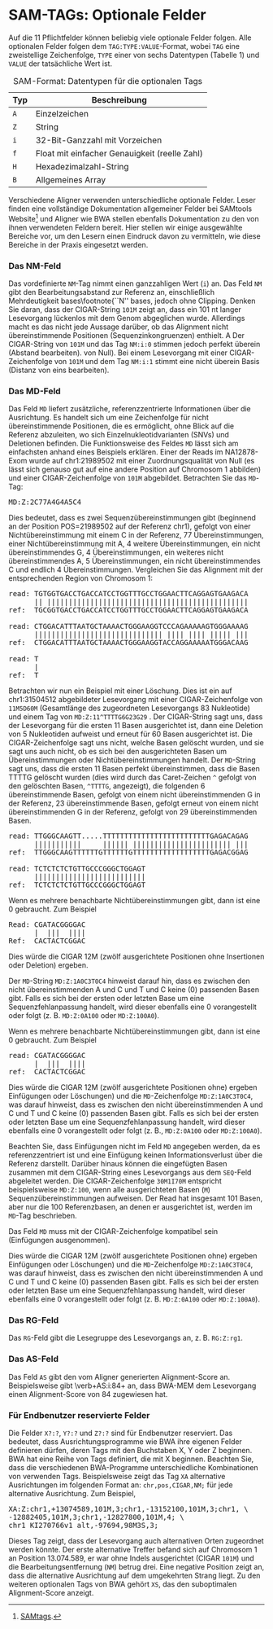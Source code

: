 # SAM-TAGs: Optionale Felder



Auf die 11 Pflichtfelder können beliebig viele optionale Felder folgen. Alle optionalen Felder folgen dem 
<code>TAG:TYPE:VALUE</code>-Format, wobei <code>TAG</code> eine zweistellige Zeichenfolge, <code>TYPE</code> einer von sechs Datentypen (Tabelle 1) und <code>VALUE</code> der tatsächliche Wert ist.

<table>
  <caption>SAM-Format: Datentypen für die optionalen Tags</caption>
  <thead>
    <tr>
      <th>Typ</th>
      <th>Beschreibung</th>
    </tr>
  </thead>
  <tbody>
    <tr>
      <td><code>A</code></td>
      <td>Einzelzeichen</td>
    </tr>
    <tr>
      <td><code>Z</code></td>
      <td>String</td>
    </tr>
    <tr>
      <td><code>i</code></td>
      <td>32-Bit-Ganzzahl mit Vorzeichen</td>
    </tr>
    <tr>
      <td><code>f</code></td>
      <td>Float mit einfacher Genauigkeit (reelle Zahl)</td>
    </tr>
    <tr>
      <td><code>H</code></td>
      <td>Hexadezimalzahl-String</td>
    </tr>
    <tr>
      <td><code>B</code></td>
      <td>Allgemeines Array</td>
    </tr>
  </tbody>
</table>


Verschiedene Aligner verwenden unterschiedliche optionale Felder. Leser finden eine vollständige Dokumentation allgemeiner Felder bei SAMtools 
Website[^note] und Aligner wie BWA stellen ebenfalls Dokumentation zu den von ihnen verwendeten Feldern bereit. Hier stellen wir einige ausgewählte Bereiche vor, um den Lesern einen Eindruck davon zu vermitteln, wie diese Bereiche in der Praxis eingesetzt werden.


[^note]: [SAMtags](https://samtools.github.io/hts-specs/SAMtags.pdf).

### Das NM-Feld

Das vordefinierte <code>NM</code>-Tag nimmt einen ganzzahligen Wert (<code>i</code>) an. 
Das Feld <code>NM</code> gibt den Bearbeitungsabstand zur Referenz an, einschließlich Mehrdeutigkeit 
bases\footnote{``N'' bases</code>, jedoch ohne Clipping. Denken Sie daran, dass der CIGAR-String <code>101M</code> 
zeigt an, dass ein 101 nt langer Lesevorgang lückenlos mit dem Genom abgeglichen wurde. Allerdings macht es das nicht 
jede Aussage darüber, ob das Alignment nicht übereinstimmende Positionen (Sequenzinkongruenzen) enthielt. A 
Der CIGAR-String von <code>101M</code> und das Tag <code>NM:i:0</code> stimmen jedoch perfekt überein (Abstand bearbeiten). 
von Null). Bei einem Lesevorgang mit einer CIGAR-Zeichenfolge von <code>101M</code> und dem Tag <code>NM:i:1</code> stimmt eine nicht überein 
Basis (Distanz von eins bearbeiten).


### Das MD-Feld

Das Feld <code>MD</code> liefert zusätzliche, referenzzentrierte Informationen über die Ausrichtung. Es handelt sich um eine Zeichenfolge für nicht übereinstimmende Positionen, die es ermöglicht, ohne Blick auf die Referenz abzuleiten, wo sich Einzelnukleotidvarianten (SNVs) und Deletionen befinden. Die Funktionsweise des Feldes <code>MD</code> lässt sich am einfachsten anhand eines Beispiels erklären. Einer der Reads im NA12878-Exom wurde auf chr1:21989502 mit einer Zuordnungsqualität von Null (es lässt sich genauso gut auf eine andere Position auf Chromosom 1 abbilden) und einer CIGAR-Zeichenfolge von <code>101M</code> abgebildet. Betrachten Sie das <code>MD</code>-Tag:

<pre>
MD:Z:2C77A4G4A5C4 
</pre>

Dies bedeutet, dass es zwei Sequenzübereinstimmungen gibt (beginnend an der 
Position POS=21989502 auf der 
Referenz chr1), gefolgt von einer Nichtübereinstimmung mit einem C in der Referenz, 
77 Übereinstimmungen, einer Nichtübereinstimmung mit A, 4 
weitere Übereinstimmungen, ein nicht übereinstimmendes G, 4 Übereinstimmungen, 
ein weiteres nicht übereinstimmendes A, 5 Übereinstimmungen, ein nicht übereinstimmendes C und endlich 4 Übereinstimmungen. 
Vergleichen Sie das Alignment mit der entsprechenden Region von Chromosom 1:


<pre>
read: TGTGGTGACCTGACCATCCTGGTTTGCCTGGAACTTCAGGAGTGAAGACA
      || |||||||||||||||||||||||||||||||||||||||||||||||
ref:  TGCGGTGACCTGACCATCCTGGTTTGCCTGGAACTTCAGGAGTGAAGACA

read: CTGGACATTTAATGCTAAAACTGGGAAGGTCCCAGAAAAAGTGGGAAAAG
      |||||||||||||||||||||||||||||| |||| |||| ||||| |||
ref:  CTGGACATTTAATGCTAAAACTGGGAAGGTACCAGGAAAAATGGGACAAG

read: T
      |
ref:  T 
</pre>

Betrachten wir nun ein Beispiel mit einer Löschung. Dies ist ein auf chr1:31504512 abgebildeter Lesevorgang mit einer CIGAR-Zeichenfolge von <code>11M5D60M</code> (Gesamtlänge des zugeordneten Lesevorgangs 83 Nukleotide) und einem Tag von <code>MD:Z:11^TTTTG6G23G29</code> . Der CIGAR-String sagt uns, dass der Lesevorgang für die ersten 11 Basen ausgerichtet ist, dann eine Deletion von 5 Nukleotiden aufweist und erneut für 60 Basen ausgerichtet ist. Die CIGAR-Zeichenfolge sagt uns nicht, welche Basen gelöscht wurden, und sie sagt uns auch nicht, ob es sich bei den ausgerichteten Basen um Übereinstimmungen oder Nichtübereinstimmungen handelt. Der <code>MD</code>-String sagt uns, dass die ersten 11 Basen perfekt übereinstimmen, dass die Basen TTTTG gelöscht wurden (dies wird durch das Caret-Zeichen <code>^</code> gefolgt von den gelöschten Basen, <code>^TTTTG</code>, angezeigt), die folgenden 6 übereinstimmende Basen, gefolgt von einem nicht übereinstimmenden G in der Referenz, 23 übereinstimmende Basen, gefolgt erneut von einem nicht übereinstimmenden G in der Referenz, gefolgt von 29 übereinstimmenden Basen.


<pre>
read: TTGGGCAAGTT.....TTTTTTTTTTTTTTTTTTTTTTTTTGAGACAGAG
      |||||||||||     |||||| ||||||||||||||||||||||| |||
ref:  TTGGGCAAGTTTTTTGTTTTTTGTTTTTTTTTTTTTTTTTTGAGACGGAG

read: TCTCTCTCTGTTGCCCGGGCTGGAGT
      ||||||||||||||||||||||||||
ref:  TCTCTCTCTGTTGCCCGGGCTGGAGT 
</pre>


Wenn es mehrere benachbarte Nichtübereinstimmungen gibt, dann ist eine 0
gebraucht. Zum Beispiel
<pre>
Read: CGATACGGGGAC
      |  |||  ||||
Ref:  CACTACTCGGAC
</pre>
Dies würde die CIGAR 12M (zwölf ausgerichtete Positionen ohne Insertionen oder Deletion) ergeben.

Der <code>MD</code>-String <code>MD:Z:1A0C3T0C4</code> hinweist darauf hin, dass es zwischen den nicht übereinstimmenden A und C und T und C keine (0) passenden Basen gibt. Falls es sich bei der ersten oder letzten Base um eine Sequenzfehlanpassung handelt, wird dieser ebenfalls eine 0 vorangestellt oder folgt (z. B. <code>MD:Z:0A100</code> oder <code>MD:Z:100A0</code>).

Wenn es mehrere benachbarte Nichtübereinstimmungen gibt, dann ist eine 0
gebraucht. Zum Beispiel

<pre>
read: CGATACGGGGAC
      |  |||  ||||
ref:  CACTACTCGGAC
</pre>

Dies würde die CIGAR 12M (zwölf ausgerichtete Positionen ohne) ergeben
Einfügungen oder Löschungen) und die <code>MD</code>-Zeichenfolge <code>MD:Z:1A0C3T0C4</code>, 
was darauf hinweist, dass es zwischen den nicht übereinstimmenden A und C und T und C 
keine (0) passenden Basen gibt. Falls es sich bei der ersten oder letzten Base um eine 
Sequenzfehlanpassung handelt, wird dieser ebenfalls eine 0 vorangestellt oder folgt 
(z. B., <code>MD:Z:0A100</code> oder <code>MD:Z:100A0</code>).

Beachten Sie, dass Einfügungen nicht im Feld <code>MD</code> angegeben werden, 
da es referenzzentriert ist und eine Einfügung keinen Informationsverlust über die
Referenz darstellt. Darüber hinaus können die eingefügten Basen zusammen mit dem 
CIGAR-String eines Lesevorgangs aus dem <code>SEQ</code>-Feld abgeleitet werden. 
Die CIGAR-Zeichenfolge <code>30M1I70M</code> entspricht beispielsweise 
 <code>MD:Z:100</code>, wenn alle ausgerichteten Basen (<code>M</code>) 
Sequenzübereinstimmungen aufweisen. Der Read hat insgesamt 101 Basen, aber nur die 100 Referenzbasen, an denen er ausgerichtet ist, werden im <code>MD</code>-Tag beschrieben.

Das Feld <code>MD</code> muss mit der CIGAR-Zeichenfolge kompatibel sein (Einfügungen ausgenommen).


Dies würde die CIGAR 12M (zwölf ausgerichtete Positionen ohne) ergeben
Einfügungen oder Löschungen) und die <code>MD</code>-Zeichenfolge <code>MD:Z:1A0C3T0C4</code>, was darauf hinweist, dass es zwischen den nicht übereinstimmenden A und C und T und C keine (0) passenden Basen gibt. Falls es sich bei der ersten oder letzten Base um eine Sequenzfehlanpassung handelt, wird dieser ebenfalls eine 0 vorangestellt oder folgt (z. B. <code>MD:Z:0A100</code> oder <code>MD:Z:100A0</code>).



### Das RG-Feld

Das <code>RG</code>-Feld gibt die Lesegruppe des Lesevorgangs an, z. B. <code>RG:Z:rg1</code>.

### Das AS-Feld

Das Feld <code>AS</code> gibt den vom Aligner generierten Alignment-Score an. Beispielsweise gibt \verb+AS:i:84+ an, dass BWA-MEM dem Lesevorgang einen Alignment-Score von 84 zugewiesen hat.

### Für Endbenutzer reservierte Felder

Die Felder <code>X?:?</code>, <code>Y?:?</code> und <code>Z?:?</code> sind für Endbenutzer reserviert. Das bedeutet, dass Ausrichtungsprogramme wie BWA ihre eigenen Felder definieren dürfen, deren Tags mit den Buchstaben X, Y oder Z beginnen. BWA hat eine Reihe von Tags definiert, die mit X beginnen. Beachten Sie, dass die verschiedenen BWA-Programme unterschiedliche Kombinationen von verwenden Tags. Beispielsweise zeigt das Tag <code>XA</code> alternative Ausrichtungen im folgenden Format an: <code>chr,pos,CIGAR,NM;</code> für jede alternative Ausrichtung. Zum Beispiel,

<pre>
XA:Z:chr1,+13074589,101M,3;chr1,-13152100,101M,3;chr1, \
-12882405,101M,3;chr1,-12827800,101M,4; \
chr1_KI270766v1_alt,-97694,98M3S,3;	
</pre>

Dieses Tag zeigt, dass der Lesevorgang auch alternativen Orten zugeordnet werden könnte. Der erste alternative Treffer befand sich auf Chromosom 1 an Position 13.074.589, er war ohne Indels ausgerichtet (CIGAR <code>101M</code>) und die Bearbeitungsentfernung (<code>NM</code>) betrug drei. Eine negative Position zeigt an, dass die alternative Ausrichtung auf dem umgekehrten Strang liegt.  Zu den weiteren optionalen Tags von BWA gehört <code>XS</code>, das den suboptimalen Alignment-Score anzeigt.